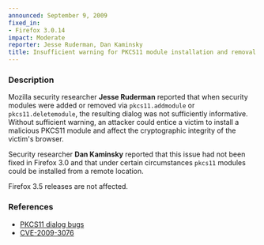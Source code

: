 ```yaml
---
announced: September 9, 2009
fixed_in:
- Firefox 3.0.14
impact: Moderate
reporter: Jesse Ruderman, Dan Kaminsky
title: Insufficient warning for PKCS11 module installation and removal
---
```


<h3>Description</h3>

<p>Mozilla security researcher <strong>Jesse Ruderman</strong> reported
that when security modules were added or removed
via <code>pkcs11.addmodule</code> or <code>pkcs11.deletemodule</code>,
the resulting dialog was not sufficiently informative.  Without
sufficient warning, an attacker could entice a victim to install a
malicious PKCS11 module and affect the cryptographic integrity of the
victim's browser.</p>

<p>Security researcher <strong>Dan Kaminsky</strong> reported that
this issue had not been fixed in Firefox 3.0 and that under certain
circumstances <code>pkcs11</code> modules could be installed from a
remote location.</p>

<p class="note">Firefox 3.5 releases are not affected.</p>

<h3>References</h3>

<ul>
  <li><a href="https://bugzilla.mozilla.org/buglist.cgi?bug_id=326628,509413">PKCS11 dialog bugs</a></li>
  <li><a class="ex-ref" href="http://cve.mitre.org/cgi-bin/cvename.cgi?name=CVE-2009-3076">CVE-2009-3076</a></li>
</ul>



